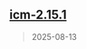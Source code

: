 
<a name="icm-2.15.1"></a>
## [icm-2.15.1](https://github.com/intershop/helm-charts/compare/icm-2.15.0...icm-2.15.1)

> 2025-08-13

